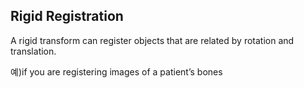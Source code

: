 


## Rigid Registration

A rigid transform can register objects that are related by rotation and translation.

예)if you are registering images of a patient’s bones


